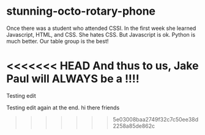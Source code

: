 # stunning-octo-rotary-phone
Once there was a student who attended CSSI.
In the first week she learned Javascript, HTML, and CSS.
She hates CSS.
But Javascript is ok.
Python is much better.
Our table group is the best!

<<<<<<< HEAD
And thus to us, Jake Paul will ALWAYS be a !!!!
=======
Testing edit

Testing edit again at the end.
hi there friends
>>>>>>> 5e03008baa2749f32c7c50ee38d2258a85de862c
